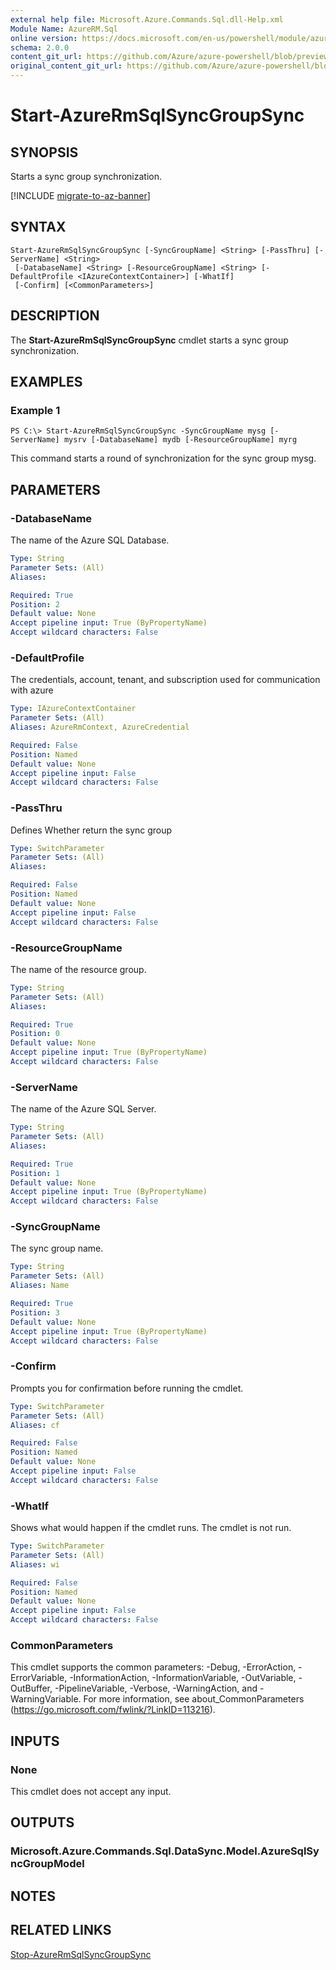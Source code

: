 ```yaml
---
external help file: Microsoft.Azure.Commands.Sql.dll-Help.xml
Module Name: AzureRM.Sql
online version: https://docs.microsoft.com/en-us/powershell/module/azurerm.sql/start-azurermsqlsyncgroupsync
schema: 2.0.0
content_git_url: https://github.com/Azure/azure-powershell/blob/preview/src/ResourceManager/Sql/Commands.Sql/help/Start-AzureRmSqlSyncGroupSync.md
original_content_git_url: https://github.com/Azure/azure-powershell/blob/preview/src/ResourceManager/Sql/Commands.Sql/help/Start-AzureRmSqlSyncGroupSync.md
---
```


# Start-AzureRmSqlSyncGroupSync

## SYNOPSIS
Starts a sync group synchronization.

[!INCLUDE [migrate-to-az-banner](../../includes/migrate-to-az-banner.md)]

## SYNTAX

```
Start-AzureRmSqlSyncGroupSync [-SyncGroupName] <String> [-PassThru] [-ServerName] <String>
 [-DatabaseName] <String> [-ResourceGroupName] <String> [-DefaultProfile <IAzureContextContainer>] [-WhatIf]
 [-Confirm] [<CommonParameters>]
```

## DESCRIPTION
The **Start-AzureRmSqlSyncGroupSync** cmdlet starts a sync group synchronization.

## EXAMPLES

### Example 1
```
PS C:\> Start-AzureRmSqlSyncGroupSync -SyncGroupName mysg [-ServerName] mysrv [-DatabaseName] mydb [-ResourceGroupName] myrg
```

This command starts a round of synchronization for the sync group mysg.

## PARAMETERS

### -DatabaseName
The name of the Azure SQL Database.

```yaml
Type: String
Parameter Sets: (All)
Aliases:

Required: True
Position: 2
Default value: None
Accept pipeline input: True (ByPropertyName)
Accept wildcard characters: False
```

### -DefaultProfile
The credentials, account, tenant, and subscription used for communication with azure

```yaml
Type: IAzureContextContainer
Parameter Sets: (All)
Aliases: AzureRmContext, AzureCredential

Required: False
Position: Named
Default value: None
Accept pipeline input: False
Accept wildcard characters: False
```

### -PassThru
Defines Whether return the sync group

```yaml
Type: SwitchParameter
Parameter Sets: (All)
Aliases:

Required: False
Position: Named
Default value: None
Accept pipeline input: False
Accept wildcard characters: False
```

### -ResourceGroupName
The name of the resource group.

```yaml
Type: String
Parameter Sets: (All)
Aliases:

Required: True
Position: 0
Default value: None
Accept pipeline input: True (ByPropertyName)
Accept wildcard characters: False
```

### -ServerName
The name of the Azure SQL Server.

```yaml
Type: String
Parameter Sets: (All)
Aliases:

Required: True
Position: 1
Default value: None
Accept pipeline input: True (ByPropertyName)
Accept wildcard characters: False
```

### -SyncGroupName
The sync group name.

```yaml
Type: String
Parameter Sets: (All)
Aliases: Name

Required: True
Position: 3
Default value: None
Accept pipeline input: True (ByPropertyName)
Accept wildcard characters: False
```

### -Confirm
Prompts you for confirmation before running the cmdlet.

```yaml
Type: SwitchParameter
Parameter Sets: (All)
Aliases: cf

Required: False
Position: Named
Default value: None
Accept pipeline input: False
Accept wildcard characters: False
```

### -WhatIf
Shows what would happen if the cmdlet runs.
The cmdlet is not run.

```yaml
Type: SwitchParameter
Parameter Sets: (All)
Aliases: wi

Required: False
Position: Named
Default value: None
Accept pipeline input: False
Accept wildcard characters: False
```

### CommonParameters
This cmdlet supports the common parameters: -Debug, -ErrorAction, -ErrorVariable, -InformationAction, -InformationVariable, -OutVariable, -OutBuffer, -PipelineVariable, -Verbose, -WarningAction, and -WarningVariable. For more information, see about_CommonParameters (https://go.microsoft.com/fwlink/?LinkID=113216).

## INPUTS

### None
This cmdlet does not accept any input.

## OUTPUTS

### Microsoft.Azure.Commands.Sql.DataSync.Model.AzureSqlSyncGroupModel

## NOTES

## RELATED LINKS

[Stop-AzureRmSqlSyncGroupSync](./Stop-AzureRmSqlSyncGroupSync.md)

